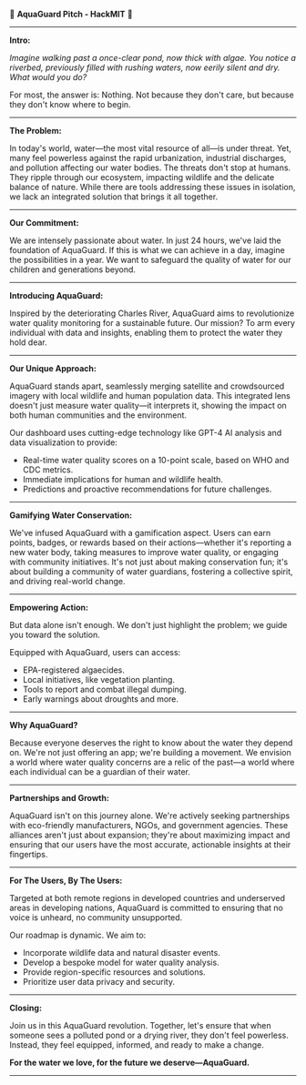 

🌊 **AquaGuard Pitch - HackMIT** 🌊

---

**Intro:**

*Imagine walking past a once-clear pond, now thick with algae. You notice a riverbed, previously filled with rushing waters, now eerily silent and dry. What would you do?*

For most, the answer is: Nothing. Not because they don't care, but because they don't know where to begin.

---

**The Problem:**

In today's world, water—the most vital resource of all—is under threat. Yet, many feel powerless against the rapid urbanization, industrial discharges, and pollution affecting our water bodies. The threats don't stop at humans. They ripple through our ecosystem, impacting wildlife and the delicate balance of nature. While there are tools addressing these issues in isolation, we lack an integrated solution that brings it all together.

---

**Our Commitment:**

We are intensely passionate about water. In just 24 hours, we've laid the foundation of AquaGuard. If this is what we can achieve in a day, imagine the possibilities in a year. We want to safeguard the quality of water for our children and generations beyond.

---

**Introducing AquaGuard:**

Inspired by the deteriorating Charles River, AquaGuard aims to revolutionize water quality monitoring for a sustainable future. Our mission? To arm every individual with data and insights, enabling them to protect the water they hold dear.

---

**Our Unique Approach:**

AquaGuard stands apart, seamlessly merging satellite and crowdsourced imagery with local wildlife and human population data. This integrated lens doesn't just measure water quality—it interprets it, showing the impact on both human communities and the environment.

Our dashboard uses cutting-edge technology like GPT-4 AI analysis and data visualization to provide:

- Real-time water quality scores on a 10-point scale, based on WHO and CDC metrics.
- Immediate implications for human and wildlife health.
- Predictions and proactive recommendations for future challenges.

---

**Gamifying Water Conservation:**

We've infused AquaGuard with a gamification aspect. Users can earn points, badges, or rewards based on their actions—whether it's reporting a new water body, taking measures to improve water quality, or engaging with community initiatives. It's not just about making conservation fun; it's about building a community of water guardians, fostering a collective spirit, and driving real-world change.

---

**Empowering Action:**

But data alone isn't enough. We don't just highlight the problem; we guide you toward the solution. 

Equipped with AquaGuard, users can access:

- EPA-registered algaecides.
- Local initiatives, like vegetation planting.
- Tools to report and combat illegal dumping.
- Early warnings about droughts and more.

---

**Why AquaGuard?**

Because everyone deserves the right to know about the water they depend on. We're not just offering an app; we're building a movement. We envision a world where water quality concerns are a relic of the past—a world where each individual can be a guardian of their water.

---

**Partnerships and Growth:**

AquaGuard isn't on this journey alone. We're actively seeking partnerships with eco-friendly manufacturers, NGOs, and government agencies. These alliances aren't just about expansion; they're about maximizing impact and ensuring that our users have the most accurate, actionable insights at their fingertips.

---

**For The Users, By The Users:**

Targeted at both remote regions in developed countries and underserved areas in developing nations, AquaGuard is committed to ensuring that no voice is unheard, no community unsupported.

Our roadmap is dynamic. We aim to:

- Incorporate wildlife data and natural disaster events.
- Develop a bespoke model for water quality analysis.
- Provide region-specific resources and solutions.
- Prioritize user data privacy and security.

---

**Closing:**

Join us in this AquaGuard revolution. Together, let's ensure that when someone sees a polluted pond or a drying river, they don't feel powerless. Instead, they feel equipped, informed, and ready to make a change.

**For the water we love, for the future we deserve—AquaGuard.**

---
